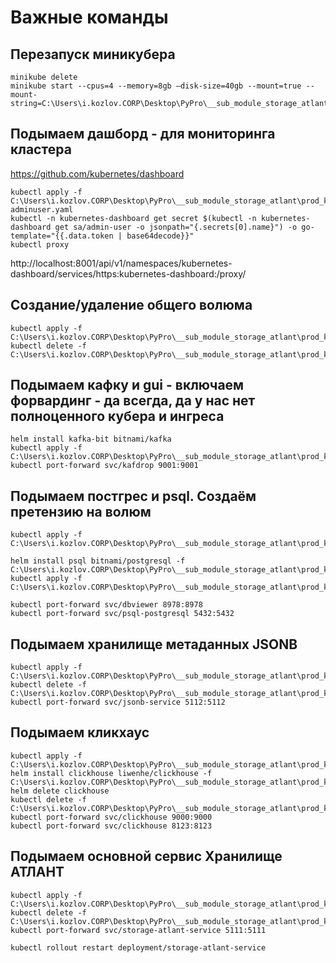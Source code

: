 # Важные команды

## Перезапуск миникубера
```
minikube delete
minikube start --cpus=4 --memory=8gb –disk-size=40gb --mount=true --mount-string=C:\Users\i.kozlov.CORP\Desktop\PyPro\__sub_module_storage_atlant\prod_k8s\volume:/data
```

## Подымаем дашборд - для мониторинга кластера

https://github.com/kubernetes/dashboard

```
kubectl apply -f C:\Users\i.kozlov.CORP\Desktop\PyPro\__sub_module_storage_atlant\prod_k8s\dashboard\dashboard-adminuser.yaml
kubectl -n kubernetes-dashboard get secret $(kubectl -n kubernetes-dashboard get sa/admin-user -o jsonpath="{.secrets[0].name}") -o go-template="{{.data.token | base64decode}}"
kubectl proxy
```

http://localhost:8001/api/v1/namespaces/kubernetes-dashboard/services/https:kubernetes-dashboard:/proxy/

## Создание/удаление общего волюма
```
kubectl apply -f C:\Users\i.kozlov.CORP\Desktop\PyPro\__sub_module_storage_atlant\prod_k8s\raw\presistent_volumes.yaml
kubectl delete -f C:\Users\i.kozlov.CORP\Desktop\PyPro\__sub_module_storage_atlant\prod_k8s\raw\presistent_volumes.yaml
```


## Подымаем кафку и gui - включаем форвардинг - да всегда, да у нас нет полноценного кубера и ингреса
```
helm install kafka-bit bitnami/kafka
kubectl apply -f C:\Users\i.kozlov.CORP\Desktop\PyPro\__sub_module_storage_atlant\prod_k8s\raw\kafdrop.yaml
kubectl port-forward svc/kafdrop 9001:9001
```

## Подымаем постгрес и psql. Создаём претензию на волюм
```
kubectl apply -f C:\Users\i.kozlov.CORP\Desktop\PyPro\__sub_module_storage_atlant\prod_k8s\raw\psql_pvc.yaml

helm install psql bitnami/postgresql -f C:\Users\i.kozlov.CORP\Desktop\PyPro\__sub_module_storage_atlant\prod_k8s\raw\psql_values.yaml
kubectl apply -f C:\Users\i.kozlov.CORP\Desktop\PyPro\__sub_module_storage_atlant\prod_k8s\raw\dbviewer.yaml

kubectl port-forward svc/dbviewer 8978:8978
kubectl port-forward svc/psql-postgresql 5432:5432
```

## Подымаем хранилище метаданных JSONB
```
kubectl apply -f C:\Users\i.kozlov.CORP\Desktop\PyPro\__sub_module_storage_atlant\prod_k8s\raw\jsonb.yaml
kubectl delete -f C:\Users\i.kozlov.CORP\Desktop\PyPro\__sub_module_storage_atlant\prod_k8s\raw\jsonb.yaml
kubectl port-forward svc/jsonb-service 5112:5112
```


## Подымаем кликхаус
```
kubectl apply -f C:\Users\i.kozlov.CORP\Desktop\PyPro\__sub_module_storage_atlant\prod_k8s\raw\ycl_pvc.yaml
helm install clickhouse liwenhe/clickhouse -f C:\Users\i.kozlov.CORP\Desktop\PyPro\__sub_module_storage_atlant\prod_k8s\raw\ycl_values.yaml
helm delete clickhouse 
kubectl delete -f C:\Users\i.kozlov.CORP\Desktop\PyPro\__sub_module_storage_atlant\prod_k8s\raw\ycl_pvc.yaml
kubectl port-forward svc/clickhouse 9000:9000
kubectl port-forward svc/clickhouse 8123:8123
```

## Подымаем основной сервис Хранилище АТЛАНТ
```
kubectl apply -f C:\Users\i.kozlov.CORP\Desktop\PyPro\__sub_module_storage_atlant\prod_k8s\raw\storage_atlant.yaml
kubectl delete -f C:\Users\i.kozlov.CORP\Desktop\PyPro\__sub_module_storage_atlant\prod_k8s\raw\storage_atlant.yaml
kubectl port-forward svc/storage-atlant-service 5111:5111

kubectl rollout restart deployment/storage-atlant-service 
```